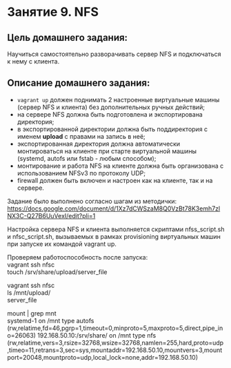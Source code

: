 # Занятие 9. NFS

## Цель домашнего задания:  
Научиться самостоятельно разворачивать сервер NFS и подключаться к нему с клиента.  

## Описание домашнего задания:  
- `vagrant up` должен поднимать 2 настроенные виртуальные машины (сервер NFS и клиента) без дополнительных ручных действий;  
- на сервере NFS должна быть подготовлена и экспортирована директория;  
- в экспортированной директории должна быть поддиректория с именем __upload__ с правами на запись в неё;  
- экспортированная директория должна автоматически монтироваться на клиенте при старте виртуальной машины (systemd, autofs или fstab -  любым способом);   
- монтирование и работа NFS на клиенте должна быть организована с использованием NFSv3 по протоколу UDP;  
- firewall должен быть включен и настроен как на клиенте, так и на сервере.  

Задание было выполнено согласно шагам из методички:  
https://docs.google.com/document/d/1Xz7dCWSzaM8Q0VzBt78K3emh7zlNX3C-Q27B6UuVexI/edit?pli=1  

Настройка сервера NFS и клиента выполняется скриптами nfss_script.sh и nfsc_script.sh, вызываемых в рамках provisioning виртуальных машин при запуске их командой vagrant up.  

Проверяем работоспособность после запуска:  
vagrant ssh nfsc  
touch /srv/share/upload/server_file  

vagrant ssh nfsc  
ls /mnt/upload/  
  server_file  

mount | grep mnt  
  systemd-1 on /mnt type autofs (rw,relatime,fd=46,pgrp=1,timeout=0,minproto=5,maxproto=5,direct,pipe_ino=26063) 
  192.168.50.10:/srv/share/ on /mnt type nfs (rw,relatime,vers=3,rsize=32768,wsize=32768,namlen=255,hard,proto=udp,timeo=11,retrans=3,sec=sys,mountaddr=192.168.50.10,mountvers=3,mountport=20048,mountproto=udp,local_lock=none,addr=192.168.50.10)